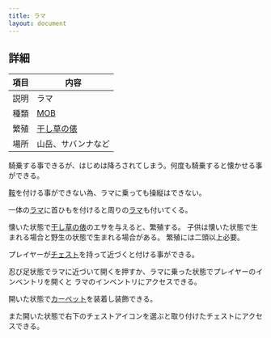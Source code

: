 ```yaml
---
title: ラマ
layout: document
---
```

## 詳細

|項目|内容|
|---|---|
|説明|ラマ|
|種類|[MOB](MOB)|
|繁殖|[干し草の俵](干し草の俵)|
|場所|山岳、サバンナなど|

騎乗する事できるが、はじめは降ろされてしまう。何度も騎乗すると懐かせる事ができる。

[鞍](鞍)を付ける事ができない為、ラマに乗っても操縦はできない。

一体の[ラマ](ラマ)に首ひもを付けると周りの[ラマ](ラマ)も付いてくる。

懐いた状態で[干し草の俵](干し草の俵)のエサを与えると、繁殖する。 子供は懐いた状態で生まれる場合と野生の状態で生まれる場合がある。
繁殖には二頭以上必要。

プレイヤーが[チェスト](チェスト)を持って近づくと付ける事ができる。

忍び足状態でラマに近づいて開くを押すか、ラマに乗った状態でプレイヤーのインベントリを開くと
ラマのインベントリにアクセスできる。

開いた状態で[カーペット](白のカーペット)を装着し装飾できる。

また開いた状態で右下のチェストアイコンを選ぶと取り付けたチェストにアクセスできる。
